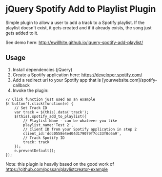 # jQuery Spotify Add to Playlist Plugin
Simple plugin to allow a user to add a track to a Spotify playlist. If the playlist doesn't exist, it gets created and if it already exists, the song just gets added to it.

See demo here: http://ewillhite.github.io/jquery-spotify-add-playlist/

## Usage

1. Install dependencies (jQuery)
2. Create a Spotify application here: https://developer.spotify.com/
3. Add a redirect uri to your Spotify app that is [yourwebsite.com]/spotify-callback
4. Invoke the plugin:

```
// Click function just used as an example
$('button').click(function(e) {
	// Set Track ID
	var track = $(this).data('track');
	$(this).spotify_add_to_playlist({
		// Playlist Name - can be whatever you like
		playlist_name:'Test 2',
		// Client ID from your Spotify application in step 2
		client_id:'ddc0558e4e404d179079f7cc33f0c6a9',
		// Track Spotify ID
		track: track
	});
	e.preventDefault();
});
```

Note: this plugin is heavily based on the good work of https://github.com/possan/playlistcreator-example
